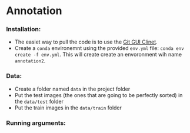 # Annotation

### Installation:
- The easiet way to pull the code is to use the [Git GUI Clinet](https://git-scm.com/downloads/guis).
- Create a `conda` environemnt using the provided `env.yml` file: `conda env create -f env.yml`. This will create create an envoronment wih name `annotation2`.



### Data:
- Create a folder named `data` in the project folder
- Put the test images (the ones that are going to be perfectly sorted) in the `data/test` folder
- Put the train images in the `data/train` folder



### Running arguments:
